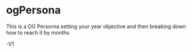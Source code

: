 # ogPersona

This is  a OG Persorna setting your year objective and then breaking down how to reach it by months 

-V1

